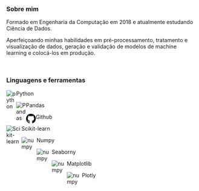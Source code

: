 ### Sobre mim
<p>Formado em Engenharia da Computação em 2018 e atualmente estudando Ciência de Dados.</p>
<p>Aperfeiçoando minhas habilidades em pré-processamento, tratamento e visualização de dados, geração e validação de modelos de machine learning e colocá-los em produção.</p>
<br/>

### Linguagens e ferramentas

<a href="https://www.python.org/"><img align="left" alt="python" width="26px" src="https://cdn3.iconfinder.com/data/icons/logos-and-brands-adobe/512/267_Python-512.png" /></a>Python</p>

<a href="https://pandas.pydata.org/"><img align="left" alt="Pandas" width="26px" src="https://cdn.jsdelivr.net/npm/simple-icons@3.4.0/icons/pandas.svg" /></a>Pandas</p>

<a href="https://github.com/"><img align="left" alt="GitHub" width="26px" src="https://raw.githubusercontent.com/github/explore/78df643247d429f6cc873026c0622819ad797942/topics/github/github.png" /></a>Github</p>

<a href="https://scikit-learn.org/"><img align="left" alt="Scikit-learn" width="40px" src="https://scikit-learn.org/stable/_static/scikit-learn-logo-small.png" /></a>Scikit-learn</p>

<a href="https://numpy.org/"><img align="left" alt="numpy" width="40px" src="https://numpy.org/images/logos/numpy.svg" /></a>Numpy</p>

<a href="https://seaborn.pydata.org/"><img align="left" alt="numpy" width="40px" src="https://seaborn.pydata.org/_static/logo-wide-lightbg.svg" /></a>Seaborny</p>

<a href="https://matplotlib.org/"><img align="left" alt="numpy" width="40px" src="https://matplotlib.org/_static/logo2_compressed.svg" /></a>Matplotlib</p>

<a href="https://plotly.com/"><img align="left" alt="numpy" width="40px" src="https://plotly-marketing-website.cdn.prismic.io/plotly-marketing-website/948b6663-9429-4bd6-a4cc-cb33231d4532_logo-plotly.svg" /></a>Plotly</p>
<!--
**jhonatanmarques92/jhonatanmarques92** is a ✨ _special_ ✨ repository because its `README.md` (this file) appears on your GitHub profile.

Here are some ideas to get you started:

- 🔭 I’m currently working on ...
- 🌱 I’m currently learning ...
- 👯 I’m looking to collaborate on ...
- 🤔 I’m looking for help with ...
- 💬 Ask me about ...
- 📫 How to reach me: ...
- 😄 Pronouns: ...
- ⚡ Fun fact: ...
-->
